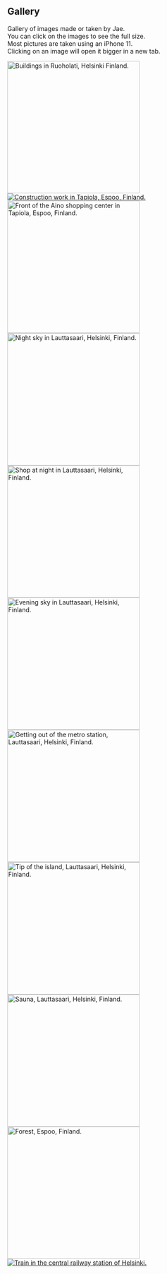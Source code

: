 ## Gallery

Gallery of images made or taken by Jae.  
You can click on the images to see the full size.  
Most pictures are taken using an iPhone 11.  
Clicking on an image will open it bigger in a new tab.


<div class="gallery">
<a href="https://bm.jae.fi/web/jae.fi/img/IMG_0489.JPEG">
<picture class="gallery__item">
    <source type="image/avif" srcset="https://bm.jae.fi/web/jae.fi/avif/IMG_0489.avif">
    <source type="image/jpeg" srcset="https://bm.jae.fi/web/jae.fi/img/IMG_0489.JPEG">
    <img style="background-image: url('https://bm.jae.fi/web/jae.fi/blurhash/IMG_0489.JPEG'); width: 300px; height: auto;" data-src="https://bm.jae.fi/web/jae.fi/img/IMG_0489.JPEG" alt="Buildings in Ruoholati, Helsinki Finland." class="lozad" />
</picture>
</a>
<a href="https://bm.jae.fi/web/jae.fi/img/IMG_3439.JPEG">
<picture class="gallery__item">
    <source type="image/avif" srcset="https://bm.jae.fi/web/jae.fi/avif/IMG_3439.avif">
    <source type="image/jpeg" srcset="https://bm.jae.fi/web/jae.fi/img/IMG_3439.JPEG">
    <img style="background-image: url('https://bm.jae.fi/web/jae.fi/blurhash/IMG_3439.JPEG');" data-src="https://bm.jae.fi/web/jae.fi/img/IMG_3439.JPEG" alt="Construction work in Tapiola, Espoo, Finland." class="lozad" />
</picture>
</a>
<a href="https://bm.jae.fi/web/jae.fi/img/IMG_3446.JPEG">
<picture class="gallery__item">
    <source type="image/avif" srcset="https://bm.jae.fi/web/jae.fi/avif/IMG_3446.avif">
    <source type="image/jpeg" srcset="https://bm.jae.fi/web/jae.fi/img/IMG_3446.JPEG">
    <img style="background-image: url('https://bm.jae.fi/web/jae.fi/blurhash/IMG_3446.JPEG'); width: 300px; height: auto;" data-src="https://bm.jae.fi/web/jae.fi/img/IMG_3446.JPEG" alt="Front of the Aino shopping center in Tapiola, Espoo, Finland." class="lozad" />
</picture>
</a>
<a href="https://bm.jae.fi/web/jae.fi/img/IMG_3855.jpeg">
<picture class="gallery__item">
    <source type="image/avif" srcset="https://bm.jae.fi/web/jae.fi/avif/IMG_3855.avif">
    <source type="image/jpeg" srcset="https://bm.jae.fi/web/jae.fi/img/IMG_3855.jpeg">
    <img style="background-image: url('https://bm.jae.fi/web/jae.fi/blurhash/IMG_3855.jpeg'); width: 300px; height: auto;" data-src="https://bm.jae.fi/web/jae.fi/img/IMG_3855.jpeg" alt="Night sky in Lauttasaari, Helsinki, Finland." class="lozad" />
</picture>
</a>
<a href="https://bm.jae.fi/web/jae.fi/img/IMG_3861.JPEG">
<picture class="gallery__item">
    <source type="image/avif" srcset="https://bm.jae.fi/web/jae.fi/avif/IMG_3861.avif">
    <source type="image/jpeg" srcset="https://bm.jae.fi/web/jae.fi/img/IMG_3861.JPEG">
    <img style="background-image: url('https://bm.jae.fi/web/jae.fi/blurhash/IMG_3861.JPEG'); width: 300px; height: auto;" data-src="https://bm.jae.fi/web/jae.fi/img/IMG_3861.JPEG" alt="Shop at night in Lauttasaari, Helsinki, Finland." class="lozad" />
</picture>
</a>
<a href="https://bm.jae.fi/web/jae.fi/img/IMG_4149.JPEG">
<picture class="gallery__item">
    <source type="image/avif" srcset="https://bm.jae.fi/web/jae.fi/avif/IMG_4149.avif">
    <source type="image/jpeg" srcset="https://bm.jae.fi/web/jae.fi/img/IMG_4149.JPEG">
    <img style="background-image: url('https://bm.jae.fi/web/jae.fi/blurhash/IMG_4149.JPEG'); width: 300px; height: auto;" data-src="https://bm.jae.fi/web/jae.fi/img/IMG_4149.JPEG" alt="Evening sky in Lauttasaari, Helsinki, Finland." class="lozad" />
</picture>
</a>
<a href="https://bm.jae.fi/web/jae.fi/img/IMG_4685.JPEG">
<picture class="gallery__item">
    <source type="image/avif" srcset="https://bm.jae.fi/web/jae.fi/avif/IMG_4685.avif">
    <source type="image/jpeg" srcset="https://bm.jae.fi/web/jae.fi/img/IMG_4685.JPEG">
    <img style="background-image: url('https://bm.jae.fi/web/jae.fi/blurhash/IMG_4685.JPEG'); width: 300px; height: auto;" data-src="https://bm.jae.fi/web/jae.fi/img/IMG_4685.JPEG" alt="Getting out of the metro station, Lauttasaari, Helsinki, Finland." class="lozad" />
</picture>
<a href="https://bm.jae.fi/web/jae.fi/img/IMG_5132.jpeg">
<picture class="gallery__item">
    <source type="image/avif" srcset="https://bm.jae.fi/web/jae.fi/avif/IMG_5132.avif">
    <source type="image/jpeg" srcset="https://bm.jae.fi/web/jae.fi/img/IMG_5132.jpeg">
    <img style="background-image: url('https://bm.jae.fi/web/jae.fi/blurhash/IMG_5132.jpeg'); width: 300px; height: auto;" data-src="https://bm.jae.fi/web/jae.fi/img/IMG_5132.jpeg" alt="Tip of the island, Lauttasaari, Helsinki, Finland." class="lozad" />
</picture>
</a>
<a href="https://bm.jae.fi/web/jae.fi/img/IMG_5382.jpeg">
<picture class="gallery__item">
    <source type="image/avif" srcset="https://bm.jae.fi/web/jae.fi/avif/IMG_5382.avif">
    <source type="image/jpeg" srcset="https://bm.jae.fi/web/jae.fi/img/IMG_5382.jpeg">
    <img style="background-image: url('https://bm.jae.fi/web/jae.fi/blurhash/IMG_5382.jpeg'); width: 300px; height: auto;" data-src="https://bm.jae.fi/web/jae.fi/img/IMG_5382.jpeg" alt="Sauna, Lauttasaari, Helsinki, Finland." class="lozad" />
</picture>
</a>
<a href="https://bm.jae.fi/web/jae.fi/img/IMG_6134.JPEG">
<picture class="gallery__item">
    <source type="image/avif" srcset="https://bm.jae.fi/web/jae.fi/avif/IMG_6134.avif">
    <source type="image/jpeg" srcset="https://bm.jae.fi/web/jae.fi/img/IMG_6134.JPEG">
    <img style="background-image: url('https://bm.jae.fi/web/jae.fi/blurhash/IMG_6134.JPEG'); width: 300px; height: auto;" data-src="https://bm.jae.fi/web/jae.fi/img/IMG_6134.JPEG" alt="Forest, Espoo, Finland." class="lozad" />
</picture>
<a href="https://bm.jae.fi/web/jae.fi/img/IMG_8506.JPEG">
<picture>
    <source type="image/avif" srcset="https://bm.jae.fi/web/jae.fi/avif/IMG_8506.avif">
    <source type="image/jpeg" srcset="https://bm.jae.fi/web/jae.fi/img/IMG_8506.JPEG">
    <img data-src="https://bm.jae.fi/web/jae.fi/img/IMG_8506.JPEG" alt="Train in the central railway station of Helsinki.">
</picture>
</a>
</div>
</a>
